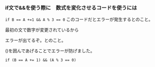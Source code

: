 ### if文で&&を使う際に　数式を変化させるコードを使うには

`if B == A +=1 && A % 3 == 0`
このコードだとエラーが発生するとのこと。

最初の文で数字が変更されているから

エラーが出てるぞ。とのこと。

 ()を囲んであげることでエラーが防げました。

`if (B == A += 1) && (A % 3 == 0)`

